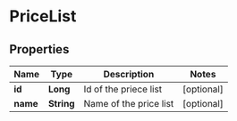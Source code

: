 
# PriceList

## Properties
Name | Type | Description | Notes
------------ | ------------- | ------------- | -------------
**id** | **Long** | Id of the priece list |  [optional]
**name** | **String** | Name of the price list |  [optional]



